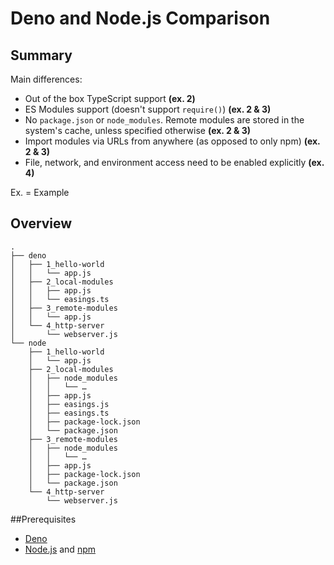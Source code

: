# Deno and Node.js Comparison

## Summary

Main differences: 

- Out of the box TypeScript support **(ex. 2)**
- ES Modules support (doesn't support `require()`) **(ex. 2 & 3)**
- No `package.json` or `node_modules`. Remote modules are stored in the system's cache, unless specified otherwise **(ex. 2 & 3)**
- Import modules via URLs from anywhere (as opposed to only npm) **(ex. 2 & 3)**
- File, network, and environment access need to be enabled explicitly **(ex. 4)**

Ex. = Example

## Overview

```
.
├── deno
│   ├── 1_hello-world
│   │   └── app.js
│   ├── 2_local-modules
│   │   ├── app.js
│   │   └── easings.ts
│   ├── 3_remote-modules
│   │   └── app.js
│   └── 4_http-server
│       └── webserver.js
└── node
    ├── 1_hello-world
    │   └── app.js
    ├── 2_local-modules
    │   ├── node_modules
    │   │   └── …
    │   ├── app.js
    │   ├── easings.js
    │   ├── easings.ts
    │   ├── package-lock.json
    │   └── package.json
    ├── 3_remote-modules
    │   ├── node_modules
    │   │   └── …
    │   ├── app.js
    │   ├── package-lock.json
    │   └── package.json
    └── 4_http-server
        └── webserver.js
```

##Prerequisites

- [Deno](https://deno.land)
- [Node.js](https://nodejs.org/) and [npm](https://www.npmjs.com/)